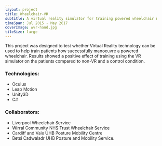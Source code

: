 ```yaml
---
layout: project
title: Wheelchair-VR
subtitle: A virtual reality simulator for training powered wheelchair manoeuvres
timeSpan: Jul 2015 - May 2017
coverImage: wvr-hand.jpg
tileSize: large
---
```

This project was designed to test whether Virtual Reality technology can be used to help train patients how successfully manoeuvre a powered wheelchair. Results showed a positive effect of training using the VR simulator on the patients compared to non-VR and a control condition.

### Technologies:
+ Oculus
+ Leap Motion
+ Unity3D 
+ C#

### Collaborators:
+ Liverpool Wheelchair Service
+ Wirral Community NHS Trust Wheelchair Service
+ Cardiff and Vale UHB Posture Mobility Centre
+ Betsi Cadwaladr UHB Posture and Mobility Service.